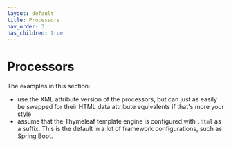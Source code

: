 ```yaml
---
layout: default
title: Processors
nav_order: 3
has_children: true
---
```


Processors
==========

The examples in this section:
 - use the XML attribute version of the processors, but can just as easily be
   swapped for their HTML data attribute equivalents if that's more your style
 - assume that the Thymeleaf template engine is configured with `.html` as a
   suffix.  This is the default in a lot of framework configurations, such as
   Spring Boot.
